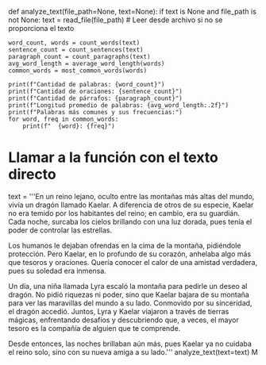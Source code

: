 def analyze_text(file_path=None, text=None): 
    if text is None and file_path is not None:
        text = read_file(file_path)  # Leer desde archivo si no se proporciona el texto

    word_count, words = count_words(text)
    sentence_count = count_sentences(text)
    paragraph_count = count_paragraphs(text)
    avg_word_length = average_word_length(words)
    common_words = most_common_words(words)

    print(f"Cantidad de palabras: {word_count}")
    print(f"Cantidad de oraciones: {sentence_count}")
    print(f"Cantidad de párrafos: {paragraph_count}")
    print(f"Longitud promedio de palabras: {avg_word_length:.2f}")
    print(f"Palabras más comunes y sus frecuencias:")
    for word, freq in common_words:
        print(f"  {word}: {freq}")

# Llamar a la función con el texto directo
text = '''En un reino lejano, oculto entre las montañas más altas del mundo, vivía un dragón llamado Kaelar. A diferencia de otros de su especie, Kaelar no era temido por los habitantes del reino; en cambio, era su guardián. Cada noche, surcaba los cielos brillando con una luz dorada, pues tenía el poder de controlar las estrellas.

Los humanos le dejaban ofrendas en la cima de la montaña, pidiéndole protección. Pero Kaelar, en lo profundo de su corazón, anhelaba algo más que tesoros y oraciones. Quería conocer el calor de una amistad verdadera, pues su soledad era inmensa.

Un día, una niña llamada Lyra escaló la montaña para pedirle un deseo al dragón. No pidió riquezas ni poder, sino que Kaelar bajara de su montaña para ver las maravillas del mundo a su lado. Conmovido por su sinceridad, el dragón accedió. Juntos, Lyra y Kaelar viajaron a través de tierras mágicas, enfrentando desafíos y descubriendo que, a veces, el mayor tesoro es la compañía de alguien que te comprende.

Desde entonces, las noches brillaban aún más, pues Kaelar ya no cuidaba el reino solo, sino con su nueva amiga a su lado.'''
analyze_text(text=text)
M
